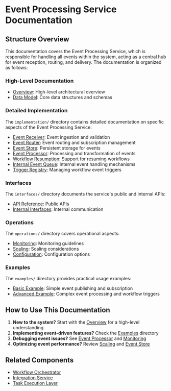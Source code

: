 # Event Processing Service Documentation

## Structure Overview

This documentation covers the Event Processing Service, which is responsible for handling all events within the system, acting as a central hub for event reception, routing, and delivery. The documentation is organized as follows:

### High-Level Documentation

* [Overview](./overview.md): High-level architectural overview
* [Data Model](./data_model.md): Core data structures and schemas

### Detailed Implementation

The `implementation/` directory contains detailed documentation on specific aspects of the Event Processing Service:

* [Event Receiver](./implementation/event_receiver.md): Event ingestion and validation
* [Event Router](./implementation/event_router.md): Event routing and subscription management
* [Event Store](./implementation/event_store.md): Persistent storage for events
* [Event Processor](./implementation/event_processor.md): Processing and transformation of events
* [Workflow Resumption](./implementation/workflow_resumption.md): Support for resuming workflows
* [Internal Event Queue](./implementation/internal_queue.md): Internal event handling mechanisms
* [Trigger Registry](./implementation/trigger_registry.md): Managing workflow event triggers

### Interfaces

The `interfaces/` directory documents the service's public and internal APIs:

* [API Reference](./interfaces/api.md): Public APIs
* [Internal Interfaces](./interfaces/internal.md): Internal communication

### Operations

The `operations/` directory covers operational aspects:

* [Monitoring](./operations/monitoring.md): Monitoring guidelines
* [Scaling](./operations/scaling.md): Scaling considerations
* [Configuration](./operations/configuration.md): Configuration options

### Examples

The `examples/` directory provides practical usage examples:

* [Basic Example](./examples/basic_example.md): Simple event publishing and subscription
* [Advanced Example](./examples/advanced_example.md): Complex event processing and workflow triggers

## How to Use This Documentation

1. **New to the system?** Start with the [Overview](./overview.md) for a high-level understanding
2. **Implementing event-driven features?** Check the [Examples](./examples/) directory
3. **Debugging event issues?** See [Event Processor](./implementation/event_processor.md) and [Monitoring](./operations/monitoring.md)
4. **Optimizing event performance?** Review [Scaling](./operations/scaling.md) and [Event Store](./implementation/event_store.md)

## Related Components

* [Workflow Orchestrator](../workflow_orchestrator/)
* [Integration Service](../integration_service.md)
* [Task Execution Layer](../task_execution_layer.md)


